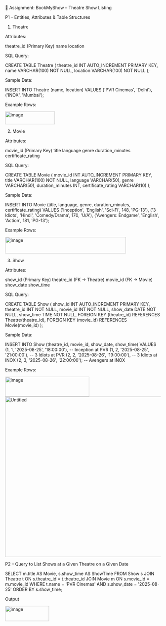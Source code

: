 📘 Assignment: BookMyShow – Theatre Show Listing

P1 – Entities, Attributes & Table Structures

1. Theatre
   
Attributes:

theatre_id (Primary Key)
name
location

SQL Query:

CREATE TABLE Theatre (
    theatre_id INT AUTO_INCREMENT PRIMARY KEY,
    name VARCHAR(100) NOT NULL,
    location VARCHAR(100) NOT NULL
);

Sample Data:

INSERT INTO Theatre (name, location) 
VALUES 
('PVR Cinemas', 'Delhi'),
('INOX', 'Mumbai');

Example Rows:

<img width="161" height="41" alt="image" src="https://github.com/user-attachments/assets/b234035b-08c2-470e-ae1e-6fe80c69245a" />


2. Movie

Attributes:

movie_id (Primary Key)
title
language
genre
duration_minutes
certificate_rating

SQL Query:

CREATE TABLE Movie (
    movie_id INT AUTO_INCREMENT PRIMARY KEY,
    title VARCHAR(100) NOT NULL,
    language VARCHAR(50),
    genre VARCHAR(50),
    duration_minutes INT,
    certificate_rating VARCHAR(10)
);

Sample Data:

INSERT INTO Movie (title, language, genre, duration_minutes, certificate_rating) 
VALUES
('Inception', 'English', 'Sci-Fi', 148, 'PG-13'),
('3 Idiots', 'Hindi', 'Comedy/Drama', 170, 'U/A'),
('Avengers: Endgame', 'English', 'Action', 181, 'PG-13');

Example Rows:

<img width="391" height="53" alt="image" src="https://github.com/user-attachments/assets/d6de3d3e-f754-4b0d-8f0e-b55de150e103" />


3. Show
   
Attributes:

show_id (Primary Key)
theatre_id (FK → Theatre)
movie_id (FK → Movie)
show_date
show_time

SQL Query:

CREATE TABLE Show (
    show_id INT AUTO_INCREMENT PRIMARY KEY,
    theatre_id INT NOT NULL,
    movie_id INT NOT NULL,
    show_date DATE NOT NULL,
    show_time TIME NOT NULL,
    FOREIGN KEY (theatre_id) REFERENCES Theatre(theatre_id),
    FOREIGN KEY (movie_id) REFERENCES Movie(movie_id)
);

Sample Data:

INSERT INTO Show (theatre_id, movie_id, show_date, show_time)
VALUES
(1, 1, '2025-08-25', '18:00:00'),  -- Inception at PVR
(1, 2, '2025-08-25', '21:00:00'),  -- 3 Idiots at PVR
(2, 2, '2025-08-26', '19:00:00'),  -- 3 Idiots at INOX
(2, 3, '2025-08-26', '22:00:00');  -- Avengers at INOX

Example Rows:

<img width="272" height="64" alt="image" src="https://github.com/user-attachments/assets/faf3b41a-023f-467a-84eb-f5e82b0e372c" />



<img width="807" height="518" alt="Untitled" src="https://github.com/user-attachments/assets/36202255-5a4c-48d1-b08e-9961c7050bcc" />

P2 – Query to List Shows at a Given Theatre on a Given Date

SELECT 
    m.title AS Movie,
    s.show_time AS ShowTime
FROM Show s
JOIN Theatre t ON s.theatre_id = t.theatre_id
JOIN Movie m ON s.movie_id = m.movie_id
WHERE t.name = 'PVR Cinemas'
  AND s.show_date = '2025-08-25'
ORDER BY s.show_time;

Output

<img width="142" height="49" alt="image" src="https://github.com/user-attachments/assets/dbe90486-70aa-48fc-aab3-4a4f8513890e" />

